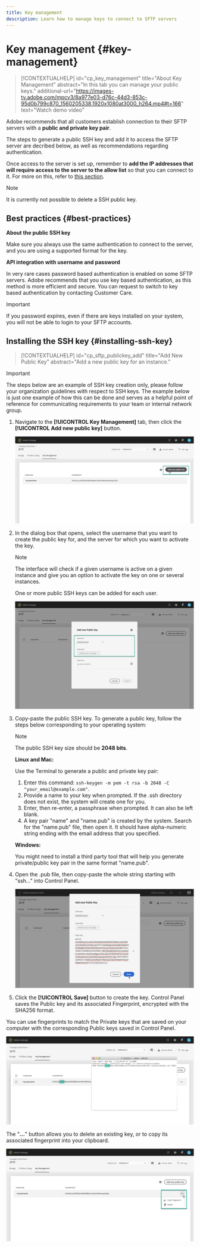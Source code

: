 ```yaml
---
title: Key management
description: Learn how to manage keys to connect to SFTP servers
---
```


# Key management {#key-management}

>[!CONTEXTUALHELP]
>id="cp_key_management"
>title="About Key Management"
>abstract="In this tab you can manage your public keys."
>additional-url="https://images-tv.adobe.com/mpcv3/8a977e03-d76c-44d3-853c-95d0b799c870_1560205338.1920x1080at3000_h264.mp4#t=166" text="Watch demo video"

Adobe recommends that all customers establish connection to their SFTP servers with a **public and private key pair**.

The steps to generate a public SSH key and add it to access the SFTP server are decribed below, as well as recommendations regarding  authentication.

Once access to the server is set up, remember to **add the IP addresses that will require access to the server to the allow list** so that you can connect to it. For more on this, refer to [this section](../../instances-settings/using/ip-whitelisting-instance-access.md).

>[!NOTE]
>
>It is currently not possible to delete a SSH public key.

## Best practices {#best-practices}

**About the public SSH key**

Make sure you always use the same authentication to connect to the server, and you are using a supported format for the key.

**API integration with username and password**

In very rare cases password based authentication is enabled on some SFTP servers. Adobe recommends that you use key based authentication, as this method is more efficient and secure. You can request to switch to key based authentication by contacting Customer Care.

>[!IMPORTANT]
>
>If you password expires, even if there are keys installed on your system, you will not be able to login to your SFTP accounts.

## Installing the SSH key {#installing-ssh-key}

>[!CONTEXTUALHELP]
>id="cp_sftp_publickey_add"
>title="Add New Public Key"
>abstract="Add a new public key for an instance."

>[!IMPORTANT]
>
>The steps below are an example of SSH key creation only, please follow your organization guidelines with respect to SSH keys. The example below is just one example of how this can be done and serves as a helpful point of reference for communicating requirements to your team or internal network group.

1. Navigate to the **[!UICONTROL Key Management]** tab, then click the **[!UICONTROL Add new public key]** button.

    ![](assets/key0.png)

1. In the dialog box that opens, select the username that you want to create the public key for, and the server for which you want to activate the key.

    >[!NOTE]
    >
    >The interface will check if a given username is active on a given instance and give you an option to activate the key on one or several instances.
    >
    >One or more public SSH keys can be added for each user.

    ![](assets/key1.png)

1. Copy-paste the public SSH key. To generate a public key, follow the steps below corresponding to your operating system:

    >[!NOTE]
    >
    >The public SSH key size should be **2048 bits**.

    **Linux and Mac:**

    Use the Terminal to generate a public and private key pair:
    1. Enter this command: `ssh-keygen -m pem -t rsa -b 2048 -C "your_email@example.com"`.
    1. Provide a name to your key when prompted. If the .ssh directory does not exist, the system will create one for you.
    1. Enter, then re-enter, a passphrase when prompted. It can also be left blank.
    1. A key pair "name" and "name.pub" is created by the system. Search for the "name.pub" file, then open it. It should have alpha-numeric string ending with the email address that you specified.

    **Windows:**

    You might need to install a third party tool that will help you generate private/public key pair in the same format "name.pub".

1. Open the .pub file, then copy-paste the whole string starting with "ssh..." into Control Panel.

    ![](assets/publickey.png)

1. Click the **[!UICONTROL Save]** button to create the key. Control Panel saves the Public key and its associated Fingerprint, encrypted with the SHA256 format.

You can use fingerprints to match the Private keys that are saved on your computer with the corresponding Public keys saved in Control Panel.

![](assets/fingerprint_compare.png)

The "**...**" button allows you to delete an existing key, or to copy its associated fingerprint into your clipboard.

![](assets/key_options.png)
